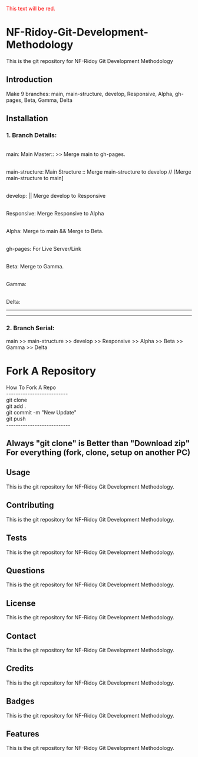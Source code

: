 <span style="color: red;">This text will be red.</span>

# NF-Ridoy-Git-Development-Methodology
This is the git repository for NF-Ridoy Git Development Methodology
## Introduction
Make 9 branches: main, main-structure, develop, Responsive, Alpha, gh-pages, Beta, Gamma, Delta

## Installation
### 1. Branch Details:
<br> main: Main Master::  >> Merge main to gh-pages.
    
<br> main-structure: Main Structure :: Merge main-structure to develop // [Merge main-structure to main]
    
<br> develop: || Merge develop to Responsive
    
<br> Responsive: Merge Responsive to Alpha
    
<br> Alpha: Merge to main && Merge to Beta.
    
<br> gh-pages: For Live Server/Link
    
<br> Beta: Merge to Gamma.
    
<br> Gamma:
    
<br> Delta:
    <hr>
    <hr>
### 2. Branch Serial:
main >> main-structure >> develop >> Responsive >> Alpha >> Beta >> Gamma >> Delta

# Fork A Repository
How To Fork A Repo <br>
-------------------------- <br>
git clone <HTTP Link> <br>
git add . <br>
git commit -m "New Update" <br>
git push <br>
--------------------------- <br>
## Always "git clone" is Better than "Download zip" For everything (fork, clone, setup on another PC) <br>
   
## Usage
This is the git repository for NF-Ridoy Git Development Methodology.
## Contributing
This is the git repository for NF-Ridoy Git Development Methodology.
## Tests
This is the git repository for NF-Ridoy Git Development Methodology.
## Questions
This is the git repository for NF-Ridoy Git Development Methodology.
## License
This is the git repository for NF-Ridoy Git Development Methodology.
## Contact
This is the git repository for NF-Ridoy Git Development Methodology.
## Credits
This is the git repository for NF-Ridoy Git Development Methodology.
## Badges
This is the git repository for NF-Ridoy Git Development Methodology.
## Features
This is the git repository for NF-Ridoy Git Development Methodology.


